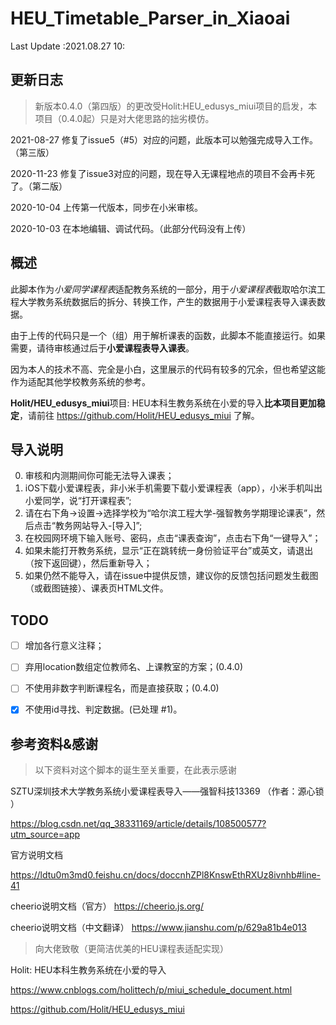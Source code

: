 # HEU_Timetable_Parser_in_Xiaoai
Last Update :2021.08.27 10:
## 更新日志

> 新版本0.4.0（第四版）的更改受Holit:HEU_edusys_miui项目的启发，本项目（0.4.0起）只是对大佬思路的拙劣模仿。

2021-08-27 修复了issue5（#5）对应的问题，此版本可以勉强完成导入工作。（第三版）

2020-11-23 修复了issue3对应的问题，现在导入无课程地点的项目不会再卡死了。（第二版）

2020-10-04 上传第一代版本，同步在小米审核。

2020-10-03 在本地编辑、调试代码。（此部分代码没有上传）

## 概述
此脚本作为*小爱同学课程表*适配教务系统的一部分，用于*小爱课程表*截取哈尔滨工程大学教务系统数据后的拆分、转换工作，产生的数据用于小爱课程表导入课表数据。

由于上传的代码只是一个（组）用于解析课表的函数，此脚本不能直接运行。如果需要，请待审核通过后于**小爱课程表导入课表**。

因为本人的技术不高、完全是小白，这里展示的代码有较多的冗余，但也希望这能作为适配其他学校教务系统的参考。

**Holit/HEU_edusys_miui**项目: HEU本科生教务系统在小爱的导入**比本项目更加稳定**，请前往
https://github.com/Holit/HEU_edusys_miui
了解。

## 导入说明
0. 审核和内测期间你可能无法导入课表；
1. iOS下载小爱课程表，非小米手机需要下载小爱课程表（app），小米手机叫出小爱同学，说“打开课程表”;
2. 请在右下角->设置->选择学校为“哈尔滨工程大学-强智教务学期理论课表”，然后点击“教务网站导入-\[导入\]”;
3. 在校园网环境下输入账号、密码，点击“课表查询”，点击右下角“一键导入”；
4. 如果未能打开教务系统，显示“正在跳转统一身份验证平台”或英文，请退出（按下返回键），然后重新导入；
5. 如果仍然不能导入，请在issue中提供反馈，建议你的反馈包括问题发生截图（或截图链接）、课表页HTML文件。

## TODO

- [ ] 增加各行意义注释；

- [ ] 弃用location数组定位教师名、上课教室的方案；(0.4.0)

- [ ] 不使用非数字判断课程名，而是直接获取；(0.4.0)

- [x] 不使用id寻找、判定数据。(已处理 #1)。

## 参考资料&感谢
> 以下资料对这个脚本的诞生至关重要，在此表示感谢

SZTU深圳技术大学教务系统小爱课程表导入——强智科技13369 （作者：源心锁  ）

https://blog.csdn.net/qq_38331169/article/details/108500577?utm_source=app

官方说明文档

https://ldtu0m3md0.feishu.cn/docs/doccnhZPl8KnswEthRXUz8ivnhb#line-41

cheerio说明文档（官方）
https://cheerio.js.org/

cheerio说明文档（中文翻译）
https://www.jianshu.com/p/629a81b4e013

> 向大佬致敬（更简洁优美的HEU课程表适配实现）

Holit: HEU本科生教务系统在小爱的导入

https://www.cnblogs.com/holittech/p/miui_schedule_document.html

https://github.com/Holit/HEU_edusys_miui

